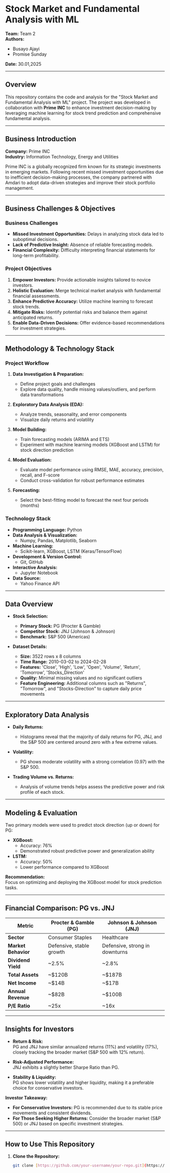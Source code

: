 # Stock Market and Fundamental Analysis with ML

**Team:** Team 2  
**Authors:**  
- Busayo Ajayi  
- Promise Sunday   

**Date:** 30.01,2025

---

## Overview

This repository contains the code and analysis for the "Stock Market and Fundamental Analysis with ML" project. The project was developed in collaboration with **Prime INC** to enhance investment decision-making by leveraging machine learning for stock trend prediction and comprehensive fundamental analysis.

---

## Business Introduction

**Company:** Prime INC  
**Industry:** Information Technology, Energy and Utilities

Prime INC is a globally recognized firm known for its strategic investments in emerging markets. Following recent missed investment opportunities due to inefficient decision-making processes, the company partnered with Amdari to adopt data-driven strategies and improve their stock portfolio management.

---

## Business Challenges & Objectives

### Business Challenges
- **Missed Investment Opportunities:** Delays in analyzing stock data led to suboptimal decisions.
- **Lack of Predictive Insight:** Absence of reliable forecasting models.
- **Financial Complexity:** Difficulty interpreting financial statements for long-term profitability.

### Project Objectives
1. **Empower Investors:** Provide actionable insights tailored to novice investors.
2. **Holistic Evaluation:** Merge technical market analysis with fundamental financial assessments.
3. **Enhance Predictive Accuracy:** Utilize machine learning to forecast stock trends.
4. **Mitigate Risks:** Identify potential risks and balance them against anticipated returns.
5. **Enable Data-Driven Decisions:** Offer evidence-based recommendations for investment strategies.

---

## Methodology & Technology Stack

### Project Workflow
1. **Data Investigation & Preparation:**  
   - Define project goals and challenges  
   - Explore data quality, handle missing values/outliers, and perform data transformations

2. **Exploratory Data Analysis (EDA):**  
   - Analyze trends, seasonality, and error components  
   - Visualize daily returns and volatility

3. **Model Building:**  
   - Train forecasting models (ARIMA and ETS)  
   - Experiment with machine learning models (XGBoost and LSTM) for stock direction prediction

4. **Model Evaluation:**  
   - Evaluate model performance using RMSE, MAE, accuracy, precision, recall, and F-score  
   - Conduct cross-validation for robust performance estimates

5. **Forecasting:**  
   - Select the best-fitting model to forecast the next four periods (months)

### Technology Stack
- **Programming Language:** Python
- **Data Analysis & Visualization:**  
  - Numpy, Pandas, Matplotlib, Seaborn
- **Machine Learning:**  
  - Scikit-learn, XGBoost, LSTM (Keras/TensorFlow)
- **Development & Version Control:**  
  - Git, GitHub
- **Interactive Analysis:**  
  - Jupyter Notebook
- **Data Source:**  
  - Yahoo Finance API

---

## Data Overview

- **Stock Selection:**  
  - **Primary Stock:** PG (Procter & Gamble)  
  - **Competitor Stock:** JNJ (Johnson & Johnson)  
  - **Benchmark:** S&P 500 (Americas)

- **Dataset Details:**  
  - **Size:** 3522 rows x 8 columns  
  - **Time Range:** 2010-03-02 to 2024-02-28  
  - **Features:** 'Close', 'High', 'Low', 'Open', 'Volume', 'Return', 'Tomorrow', 'Stocks_Direction'
  - **Quality:** Minimal missing values and no significant outliers
  - **Feature Engineering:** Additional columns such as "Returns", "Tomorrow", and "Stocks-Direction" to capture daily price movements

---

## Exploratory Data Analysis

- **Daily Returns:**  
  - Histograms reveal that the majority of daily returns for PG, JNJ, and the S&P 500 are centered around zero with a few extreme values.

- **Volatility:**  
  - PG shows moderate volatility with a strong correlation (0.97) with the S&P 500.

- **Trading Volume vs. Returns:**  
  - Analysis of volume trends helps assess the predictive power and risk profile of each stock.

---

## Modeling & Evaluation

Two primary models were used to predict stock direction (up or down) for PG:

- **XGBoost:**  
  - Accuracy: 76%  
  - Demonstrated robust predictive power and generalization ability  
- **LSTM:**  
  - Accuracy: 50%  
  - Lower performance compared to XGBoost

**Recommendation:**  
Focus on optimizing and deploying the XGBoost model for stock prediction tasks.

---

## Financial Comparison: PG vs. JNJ

| **Metric**              | **Procter & Gamble (PG)** | **Johnson & Johnson (JNJ)** |
|-------------------------|---------------------------|-----------------------------|
| **Sector**              | Consumer Staples          | Healthcare                  |
| **Market Behavior**     | Defensive, stable growth  | Defensive, strong in downturns |
| **Dividend Yield**      | ~2.5%                     | ~2.8%                       |
| **Total Assets**        | ~$120B                    | ~$187B                      |
| **Net Income**          | ~$14B                     | ~$17B                       |
| **Annual Revenue**      | ~$82B                     | ~$100B                      |
| **P/E Ratio**           | ~25x                      | ~16x                       |

---

## Insights for Investors

- **Return & Risk:**  
  PG and JNJ have similar annualized returns (11%) and volatility (17%), closely tracking the broader market (S&P 500 with 12% return).

- **Risk-Adjusted Performance:**  
  JNJ exhibits a slightly better Sharpe Ratio than PG.

- **Stability & Liquidity:**  
  PG shows lower volatility and higher liquidity, making it a preferable choice for conservative investors.

**Investor Takeaway:**  
- **For Conservative Investors:** PG is recommended due to its stable price movements and consistent dividends.  
- **For Those Seeking Higher Returns:** Consider the broader market (S&P 500) or JNJ based on specific investment strategies.

---

## How to Use This Repository

1. **Clone the Repository:**
   ```bash
   git clone [https://github.com/your-username/your-repo.git](https://github.com/sundaepromix/Stock_Market_Trend_Analysis.git)
